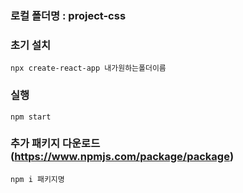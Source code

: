 
### 로컬 폴더명 : project-css

### 초기 설치
    npx create-react-app 내가원하는폴더이름

### 실행
    npm start

### 추가 패키지 다운로드 (https://www.npmjs.com/package/package)
    npm i 패키지명

